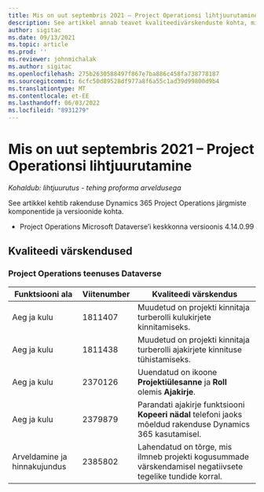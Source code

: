 ```yaml
---
title: Mis on uut septembris 2021 – Project Operationsi lihtjuurutamine
description: See artikkel annab teavet kvaliteedivärskenduste kohta, mis on saadaval Project Operationsi lihtjuurutuse 2021. aasta septembri väljalaskes.
author: sigitac
ms.date: 09/13/2021
ms.topic: article
ms.prod: ''
ms.reviewer: johnmichalak
ms.author: sigitac
ms.openlocfilehash: 275b2630588497f867e7ba886c458fa738778187
ms.sourcegitcommit: 6cfc50d89528df977a8f6a55c1ad39d99800d9b4
ms.translationtype: MT
ms.contentlocale: et-EE
ms.lasthandoff: 06/03/2022
ms.locfileid: "8931279"
---
```

# <a name="whats-new-september-2021---project-operations-lite-deployment"></a>Mis on uut septembris 2021 – Project Operationsi lihtjuurutamine

_Kohaldub: lihtjuurutus - tehing proforma arveldusega_

See artikkel kehtib rakenduse Dynamics 365 Project Operations järgmiste komponentide ja versioonide kohta.

  - Project Operations Microsoft Dataverse’i keskkonna versioonis 4.14.0.99


## <a name="quality-updates"></a>Kvaliteedi värskendused

### <a name="project-operations-on-dataverse"></a>Project Operations teenuses Dataverse


| **Funktsiooni ala** | **Viitenumber** | **Kvaliteedi värskendus** |
| --- | --- | --- |
| Aeg ja kulu | 1811407 | Muudetud on projekti kinnitaja turberolli kulukirjete kinnitamiseks. |
| Aeg ja kulu | 1811438 | Muudetud on projekti kinnitaja turberolli ajakirjete kinnituse tühistamiseks. |
| Aeg ja kulu | 2370126 | Uuendatud on ikoone **Projektiülesanne** ja **Roll** olemis **Ajakirje**. |
| Aeg ja kulu | 2379879 | Parandati ajakirje funktsiooni **Kopeeri nädal** telefoni jaoks mõeldud rakenduse Dynamics 365 kasutamisel. |
| Arveldamine ja hinnakujundus | 2385802 | Lahendatud on tõrge, mis ilmneb projekti kogusummade värskendamisel negatiivsete tegelike tundide korral.|

